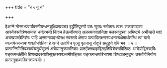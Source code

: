 +++
title = "०५ नू न"

+++

हेअग्ने नोस्मभ्यंवार्यंवरणीयन्धनन्नुक्षिप्रम्प्रयच्छ इद्धीतिपूरणौ यतः सूरयः स्तोतारः त्वत्तः सकाशादासा आस्येनस्तोत्रेणसचन्त धनंलभन्ते किञ्च हेऊर्जोनपात् अन्नस्यनपातयिताः बलस्यपुत्रवा अभिष्टये अभीच्छते मह्यं अन्नम्प्रयच्छेतिशेषः पाहि अस्मानापद्भ्योरक्ष स्वस्तये क्षेमाय पश्वादिलक्षणस्यधनस्यक्षेमार्थंशग्धि त्वां याचे व्यत्ययेनमध्यमः शक्तोभवेतिवा हे अग्ने उतापिच पृत्सु पृतनासु नोवृधे समृद्धये एधि भव ॥ ५ ॥प्रातरग्निमितिपञ्चर्चचतुर्थंसूक्तं अत्रेयमनुक्रामणिका-प्रातर्मृक्तवाहाद्वितइतिविशेषणविशिष्टः आत्रेयोद्वितऋषिः पङ्क्त्यन्तंहीति हिशब्दादस्यापिसूक्तस्यपञ्चमीपङ्क्तिः पङ्क्त्यन्तपरिभाषया शिष्टाअनुष्टुभः उक्तोविनियोगः प्रातरनुवाकाश्विनशस्त्रयोः ।